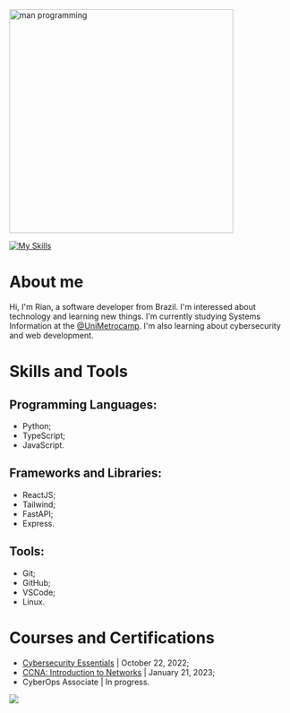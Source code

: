 <img src="undraw_programming_re_kg9v.svg" alt="man programming" width="400"/>

[![My Skills](https://skillicons.dev/icons?i=bash,bootstrap,css,sass,docker,express,fastapi,flask,git,github,html,js,linux,mongodb,mysql,nodejs,py,react,redux,selenium,sqlite,tailwind,ts,vite,vscode&perline=8)](https://skillicons.dev)

# About me

Hi, I'm Rian, a software developer from Brazil. I'm interessed about technology and learning new things. I'm currently studying Systems Information at the [@UniMetrocamp](https://www.linkedin.com/school/unimetrocampwyden/). I'm also learning about cybersecurity and web development. 

# Skills and Tools

## Programming Languages:

- Python;
- TypeScript;
- JavaScript.

## Frameworks and Libraries:

- ReactJS;
- Tailwind;
- FastAPI;
- Express.

## Tools:

- Git;
- GitHub;
- VSCode;
- Linux.

# Courses and Certifications

- [Cybersecurity Essentials](https://www.credly.com/badges/e1d919b4-9253-45a2-9c97-fc5d6a386548/public_url) | October 22, 2022;
- [CCNA: Introduction to Networks](https://www.credly.com/badges/9b4ebecf-22ac-4ce8-8215-fe5667073281/public_url) | January 21, 2023;
- CyberOps Associate | In progress.

![](https://komarev.com/ghpvc/?username=riangdasilva)

